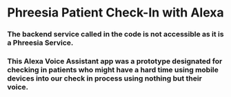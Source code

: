 # Phreesia Patient Check-In with Alexa

### The backend service called in the code is not accessible as it is a Phreesia Service.

### This Alexa Voice Assistant app was a prototype designated for checking in patients who might have a hard time using mobile devices into our check in process using nothing but their voice. 

